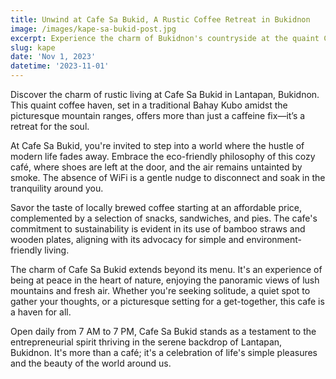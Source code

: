 ```yaml
---
title: Unwind at Cafe Sa Bukid, A Rustic Coffee Retreat in Bukidnon
image: /images/kape-sa-bukid-post.jpg
excerpt: Experience the charm of Bukidnon's countryside at the quaint Cafe Sa Bukid.
slug: kape
date: 'Nov 1, 2023'
datetime: '2023-11-01'
---
```


Discover the charm of rustic living at Cafe Sa Bukid in Lantapan, Bukidnon. This quaint coffee haven, set in a traditional Bahay Kubo amidst the picturesque mountain ranges, offers more than just a caffeine fix—it’s a retreat for the soul.

At Cafe Sa Bukid, you're invited to step into a world where the hustle of modern life fades away. Embrace the eco-friendly philosophy of this cozy café, where shoes are left at the door, and the air remains untainted by smoke. The absence of WiFi is a gentle nudge to disconnect and soak in the tranquility around you.

Savor the taste of locally brewed coffee starting at an affordable price, complemented by a selection of snacks, sandwiches, and pies. The cafe's commitment to sustainability is evident in its use of bamboo straws and wooden plates, aligning with its advocacy for simple and environment-friendly living.

The charm of Cafe Sa Bukid extends beyond its menu. It's an experience of being at peace in the heart of nature, enjoying the panoramic views of lush mountains and fresh air. Whether you're seeking solitude, a quiet spot to gather your thoughts, or a picturesque setting for a get-together, this cafe is a haven for all.

Open daily from 7 AM to 7 PM, Cafe Sa Bukid stands as a testament to the entrepreneurial spirit thriving in the serene backdrop of Lantapan, Bukidnon. It's more than a café; it's a celebration of life's simple pleasures and the beauty of the world around us.